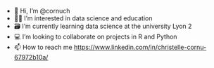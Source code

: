 - 👋 Hi, I’m @cornuch
- 👩‍🔬 I’m interested in data science and education
- 🗃️ I’m currently learning data science at the university Lyon 2
- 💻 I’m looking to collaborate on projects in R and Python
- 📫 How to reach me https://www.linkedin.com/in/christelle-cornu-67972b10a/
